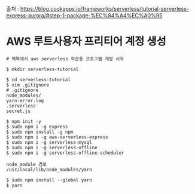 출처 : https://blog.cookapps.io/frameworks/serverless/tutorial-serverless-express-aurora/#step-1-package-%EC%84%A4%EC%A0%95

# AWS 루트사용자 프리티어 계정 생성 

```
# 맥북에서 aws serverless 학습용 프로그램 개발 시작
```
```console
$ mkdir serverless-tutorial
```
```console
$ cd serverless-tutorial
$ vim .gitignore
# .gitignore 
node_modules/
yarn-error.log
.serverless
secret.js
```

```console
$ npm init -y 
$ sudo npm i -g express
$ sudo npm install -g npm 
$ sudo npm i -g aws-serverless-express  
$ sudo npm i -g serverless-mysql
$ sudo npm i -g serverless-offline
$ sudo npm i -g serverless-offline-scheduler
```

```
node_module 경로
/usr/local/lib/node_modules/yarn
```

```
$ sudo npm install --global yarn
$ yarn

```
